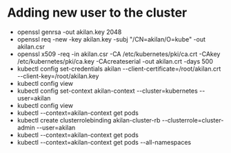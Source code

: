 # Adding new user to the cluster
* openssl genrsa -out akilan.key 2048
* openssl req -new -key akilan.key -subj "/CN=akilan/O=kube" -out akilan.csr
* openssl x509 -req -in akilan.csr -CA /etc/kubernetes/pki/ca.crt -CAkey /etc/kubernetes/pki/ca.key -CAcreateserial -out akilan.crt -days 500
* kubectl config set-credentials akilan --client-certificate=/root/akilan.crt --client-key=/root/akilan.key
* kubectl config view
* kubectl config set-context akilan-context --cluster=kubernetes --user=akilan
* kubectl config view
* kubectl --context=akilan-context get pods
* kubectl create clusterrolebinding akilan-cluster-rb --clusterrole=cluster-admin --user=akilan
* kubectl --context=akilan-context get pods
* kubectl --context=akilan-context get pods --all-namespaces

